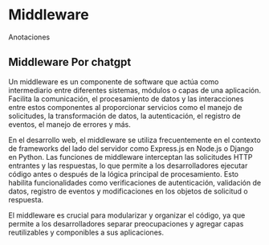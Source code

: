 # Middleware

Anotaciones

## Middleware Por chatgpt

Un middleware es un componente de software que actúa como intermediario entre diferentes sistemas, módulos o capas de una aplicación. Facilita la comunicación, el procesamiento de datos y las interacciones entre estos componentes al proporcionar servicios como el manejo de solicitudes, la transformación de datos, la autenticación, el registro de eventos, el manejo de errores y más.

En el desarrollo web, el middleware se utiliza frecuentemente en el contexto de frameworks del lado del servidor como Express.js en Node.js o Django en Python. Las funciones de middleware interceptan las solicitudes HTTP entrantes y las respuestas, lo que permite a los desarrolladores ejecutar código antes o después de la lógica principal de procesamiento. Esto habilita funcionalidades como verificaciones de autenticación, validación de datos, registro de eventos y modificaciones en los objetos de solicitud o respuesta.

El middleware es crucial para modularizar y organizar el código, ya que permite a los desarrolladores separar preocupaciones y agregar capas reutilizables y componibles a sus aplicaciones.

